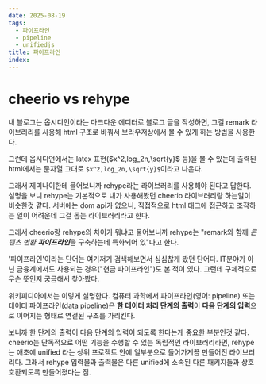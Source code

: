 ```yaml
---
date: 2025-08-19
tags:
  - 파이프라인
  - pipeline
  - unifiedjs
title: 파이프라인
index:
---
```

# cheerio vs rehype
내 블로그는 옵시디언이라는 마크다운 에디터로 블로그 글을 작성하면,
그걸 remark 라이브러리를 사용해 html 구조로 바꿔서 브라우저상에서 볼 수 있게 하는 방법을 사용한다.

그런데 옵시디언에서는 latex 표현($x^2,log_2n,\sqrt{y}$ 등)을 볼 수 있는데 출력된 html에서는 문자열 그대로 `$x^2,log_2n,\sqrt{y}$`이라고 나온다. 

그래서 제미나이한테 물어보니까 rehype라는 라이브러리를 사용해야 된다고 답한다.
설명을 보니 rehype는 기본적으로 내가 사용해봤던 cheerio 라이브러리랑 하는일이 비슷한것 같다.
서버에는 dom api가 없으니, 직접적으로 html 태그에 접근하고 조작하는 일이 어려운데 그걸 돕는 라이브러리라고 한다.

그래서 cheerio랑 rehype의 차이가 뭐냐고 물어보니까 rehype는 "remark와 함께 *콘텐츠 변환 **파이프라인***을 구축하는데 특화되어 있"다고 한다.

'파이프라인'이라는 단어는 여기저기 검색해보면서 심심찮게 봤던 단어다.
IT분야가 아닌 금융계에서도 사용되는 경우("현금 파이프라인")도 본 적이 있다.
그런데 구체적으로 무슨 뜻인지 궁금해서 찾아봤다.

위키피디아에서는 이렇게 설명한다.
컴퓨터 과학에서 파이프라인(영어: pipeline) 또는 데이터 파이프라인(data pipeline)은 **한 데이터 처리 단계의 출력**이 **다음 단계의 입력**으로 이어지는 형태로 연결된 구조를 가리킨다. 

보니까 한 단계의 출력이 다음 단계의 입력이 되도록 한다는게 중요한 부분인것 같다.
cheerio는 단독적으로 어떤 기능을 수행할 수 있는 독립적인 라이브러리라면,
rehype는 애초에 unified 라는 상위 프로젝트 안에 일부분으로 들어가게끔 만들어진 라이브러리다.
그래서 rehype 입력물과 출력물은 다른 unified에 소속된 다른 패키지들과 상호 호환되도록 만들어졌다는 점.


